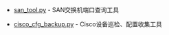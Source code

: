 - [san_tool.py](https://github.com/dayerong/tools/tree/master/san_tool) - SAN交换机端口查询工具

- [cisco_cfg_backup.py](https://github.com/dayerong/tools/blob/master/cisco_tool) - Cisco设备巡检、配置收集工具

